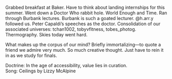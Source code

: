 Grabbed breakfast at Baker. Have to think about landing internships for this summer. Went down a Doctor Who rabbit hole. World Enough and Time. Ran through Burbank lectures. Burbank is such a goated lecturer. @h.arr.y followed us. Peter Capaldi’s speeches as the doctor. Consolidation of our associated universes: tchan1002, tobyvfitness, tobes\_photog. Thermography. Skies today went hard.

What makes up the corpus of our mind? Briefly immortalizing—to quote a friend we admire very much. So much creative thought. Just have to rein it in as we study for finals. 

Doctrine: In the age of accessibility, value lies in curation.   
Song: Ceilings by Lizzy McAlpine
